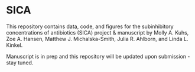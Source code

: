 # SICA
This repository contains data, code, and figures for the subinhibitory concentrations of antibiotics (SICA) project & manuscript by Molly A. Kuhs, Zoe A. Hansen, Matthew J. Michalska-Smith, Julia R. Ahlborn, and Linda L. Kinkel. 

Manuscript is in prep and this repository will be updated upon submission - stay tuned. 
